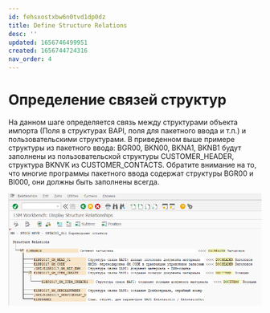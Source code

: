 ```yaml
---
id: fehsxostxbw6n0tvd1dp0dz
title: Define Structure Relations
desc: ''
updated: 1656746499951
created: 1656744724316
nav_order: 4
---
```


# Определение связей структур

На данном шаге определяется связь между структурами объекта импорта (Поля в структурах BAPI, поля для пакетного ввода и т.п.) и пользовательскими структурами. В приведенном выше примере структуры из пакетного ввода: BGR00, BKN00, BKNA1, BKNB1 будут заполнены из пользовательской структуры CUSTOMER_HEADER, структура BKNVK из CUSTOMER_CONTACTS. Обратите внимание на то, что многие программы пакетного ввода содержат структуры BGR00 и BI000, они должны быть заполнены всегда.

![Определение связей структур](assets/images/2022-07-02-11-53-32.png)
